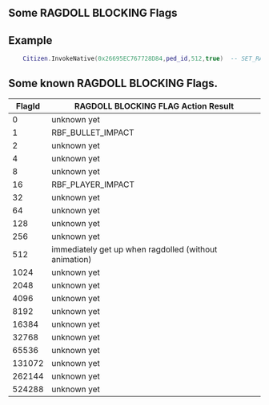 ## Some RAGDOLL BLOCKING Flags


## Example

```lua
	Citizen.InvokeNative(0x26695EC767728D84,ped_id,512,true)  -- SET_RAGDOLL_BLOCKING_FLAGS ped immediately gets up when ragdolled (without animation);
```

<h2>Some known RAGDOLL BLOCKING Flags.</h2>

FlagId | RAGDOLL BLOCKING FLAG Action Result
----------- | -------------------------- 
0 | unknown yet
1 | RBF_BULLET_IMPACT
2 | unknown yet
4 | unknown yet
8 | unknown yet
16 | RBF_PLAYER_IMPACT
32 | unknown yet
64 | unknown yet
128 | unknown yet
256 | unknown yet
512 | immediately get up when ragdolled (without animation)
1024 | unknown yet
2048 | unknown yet
4096 | unknown yet
8192 | unknown yet
16384 | unknown yet
32768 | unknown yet
65536 | unknown yet
131072 | unknown yet
262144 | unknown yet
524288 | unknown yet


